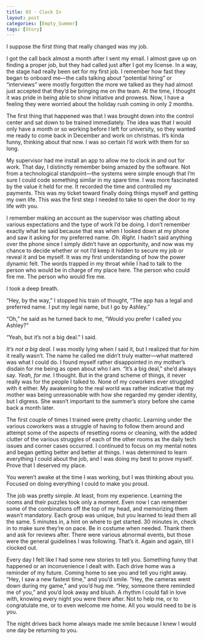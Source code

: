 ```yaml
---
title: 03 - Clock In
layout: post
categories: [Empty_Summer]
tags: [Story]
---
```


I suppose the first thing that really changed was my job.

I got the call back almost a month after I sent my email. I almost gave up on finding a proper job, but they had called just after I got my license. In a way, the stage had really been set for my first job. I remember how fast they began to onboard me—the calls talking about “potential hiring” or “interviews” were mostly forgotten the more we talked as they had almost just accepted that they’d be bringing me on the team. At the time, I thought it was pride in being able to show initiative and prowess. Now, I have a feeling they were worried about the holiday rush coming in only 2 months.

The first thing that happened was that I was brought down into the control center and sat down to be trained immediately. The idea was that I would only have a month or so working before I left for university, so they wanted me ready to come back in December and work on christmas. It’s kinda funny, thinking about that now. I was so certain I’d work with them for so long. 

My supervisor had me install an app to allow me to clock in and out for work. That day, I distinctly remember being amazed by the software. Not from a technological standpoint—the systems were simple enough that I’m sure I could code something similar in my spare time. I was more fascinated by the value it held for me. It recorded the time and controlled my payments. This was my ticket toward finally doing things myself and getting my own life. This was the first step I needed to take to open the door to my life with you.

I remember making an account as the supervisor was chatting about various expectations and the type of work I’d be doing. I don’t remember exactly what he said because that was when I looked down at my phone and saw it asking for my preferred name. *Oh. Right.* I hadn’t said anything over the phone since I simply didn’t have an opportunity, and now was my chance to decide whether or not I’d keep it hidden to secure my job or reveal it and be myself. It was my first understanding of how the power dynamic felt. The words trapped in my throat while I had to talk to the person who would be in charge of my place here. The person who could fire me. The person who would fire me.

I took a deep breath.

“Hey, by the way,” I stopped his train of thought, “The app has a legal and preferred name. I put my legal name, but I go by Ashley.”

“Oh,” he said as he turned back to me, “Would you prefer I called you Ashley?”

“Yeah, but it’s not a big deal.” I said.

*It’s not a big deal*. I was mostly lying when *I* said it, but I realized that for him it really wasn’t. The name he called me didn’t truly matter—what mattered was what I could do. I found myself rather disappointed in my mother’s disdain for me being as open about who I am. “It’s a big deal,” she’d always say. *Yeah, for me.* I thought. But in the grand scheme of things, it never really was for the people I talked to. None of my coworkers ever struggled with it either. My awakening to the real world was rather indicative that my mother was being unreasonable with how she regarded my gender identity, but I digress. She wasn’t important to the summer’s story before she came back a month later.

The first couple of times I trained were pretty chaotic. Learning under the various coworkers was a struggle of having to follow them around and attempt some of the aspects of resetting rooms or cleaning, with the added clutter of the various struggles of each of the other rooms as the daily tech issues and corner cases occurred. I continued to focus on my mental notes and began getting better and better at things. I was determined to learn everything I could about the job, and I was doing my best to prove myself. Prove that I deserved my place. 

You weren’t awake at the time I was working, but I was thinking about you. Focused on doing everything I could to make you proud. 

The job was pretty simple. At least, from my experience. Learning the rooms and their puzzles took only a moment. Even now I can remember some of the combinations off the top of my head, and memorizing them wasn’t mandatory. Each group was unique, but you learned to lead them all the same. 5 minutes in, a hint on where to get started. 30 minutes in, check in to make sure they’re on pace. Be in costume when needed. Thank them and ask for reviews after. There were various abnormal events, but those were the general guidelines I was following. That’s it. Again and again, till I clocked out.

Every day I felt like I had some new stories to tell you. Something funny that happened or an inconvenience I dealt with. Each drive home was a reminder of my future. Coming home to see you and tell you right away. “Hey, I saw a new fastest time,” and you’d smile. “Hey, the cameras went down during my game,” and you’d hug me. “Hey, someone there reminded me of you,” and you’d look away and blush. A rhythm I could fall in love with, knowing every night you were there after. Not to help me, or to congratulate me, or to even welcome me home. All you would need to be is you.

The night drives back home always made me smile because I knew I would one day be returning to you.
